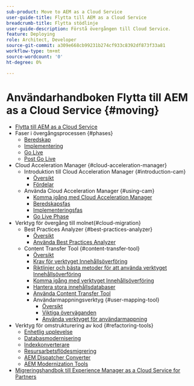```yaml
---
sub-product: Move to AEM as a Cloud Service
user-guide-title: Flytta till AEM as a Cloud Service
breadcrumb-title: Flytta stödlinje
user-guide-description: Förstå övergången till Cloud Service.
feature: Deploying
role: Architect, Developer
source-git-commit: a309e668cb99231b274cf933c8392df873f33a81
workflow-type: tm+mt
source-wordcount: '0'
ht-degree: 0%

---
```



# Användarhandboken Flytta till AEM as a Cloud Service {#moving}

+ [Flytta till AEM as a Cloud Service](/help/move-to-cloud-service/home.md)
+ Faser i övergångsprocessen {#phases}
   + [Beredskap](/help/move-to-cloud-service/migration-readiness.md)
   + [Implementering](/help/move-to-cloud-service/migration-implementation.md)
   + [Go Live](/help/move-to-cloud-service/migration-go-live.md)
   + [Post Go Live](/help/move-to-cloud-service/migration-post-go-live.md)
+ Cloud Acceleration Manager {#cloud-acceleration-manager}
   + Introduktion till Cloud Acceleration Manager {#introduction-cam}
      + [Översikt](/help/move-to-cloud-service/cloud-acceleration-manager/introduction/overview-cam.md)
      + [Fördelar](/help/move-to-cloud-service/cloud-acceleration-manager/introduction/benefits-cam.md)
   + Använda Cloud Acceleration Manager {#using-cam}
      + [Komma igång med Cloud Acceleration Manager](/help/move-to-cloud-service/cloud-acceleration-manager/using-cam/getting-started-cam.md)
      + [Beredskapsfas](/help/move-to-cloud-service/cloud-acceleration-manager/using-cam/cam-readiness-phase.md)
      + [Implementeringsfas](/help/move-to-cloud-service/cloud-acceleration-manager/using-cam/cam-implementation-phase.md)
      + [Go Live Phase](/help/move-to-cloud-service/cloud-acceleration-manager/using-cam/cam-golive-phase.md)
+ Verktyg för övergång till molnet{#cloud-migration}
   + Best Practices Analyzer {#best-practices-analyzer}
      + [Översikt](/help/move-to-cloud-service/best-practices-analyzer/overview-best-practices-analyzer.md)
      + [Använda Best Practices Analyzer](/help/move-to-cloud-service/best-practices-analyzer/using-best-practices-analyzer.md)
   + Content Transfer Tool {#content-transfer-tool}
      + [Översikt](/help/move-to-cloud-service/content-transfer-tool/using-content-transfer-tool/overview-content-transfer-tool.md)
      + [Krav för verktyget Innehållsöverföring](/help/move-to-cloud-service/content-transfer-tool/using-content-transfer-tool/prerequisites-content-transfer-tool.md)
      + [Riktlinjer och bästa metoder för att använda verktyget Innehållsöverföring](/help/move-to-cloud-service/content-transfer-tool/using-content-transfer-tool/guidelines-best-practices-content-transfer-tool.md)
      + [Komma igång med verktyget Innehållsöverföring](/help/move-to-cloud-service/content-transfer-tool/using-content-transfer-tool/gettting-started-content-transfer-tool.md)
      + [Hantera stora innehållsdatabaser](/help/move-to-cloud-service/content-transfer-tool/using-content-transfer-tool/handling-large-content-repositories.md)
      + [Använda Content Transfer Tool](/help/move-to-cloud-service/content-transfer-tool/using-content-transfer-tool.md)
      + Användarmappningsverktyg {#user-mapping-tool}
         + [Översikt](/help/move-to-cloud-service/content-transfer-tool/user-mapping-tool/overview-user-mapping-tool.md)
         + [Viktiga överväganden](/help/move-to-cloud-service/content-transfer-tool/user-mapping-tool/considerations-user-mapping-tool.md)
         + [Använda verktyget för användarmappning](/help/move-to-cloud-service/content-transfer-tool/user-mapping-tool/using-user-mapping-tool.md)
+ Verktyg för omstrukturering av kod {#refactoring-tools}
   + [Enhetlig upplevelse](/help/move-to-cloud-service/unified-experience.md)
   + [Databasmodernisering](/help/move-to-cloud-service/refactoring-tools/repo-modernizer.md)
   + [Indexkonverterare](/help/move-to-cloud-service/refactoring-tools/index-converter.md)
   + [Resursarbetsflödesmigrering](/help/move-to-cloud-service/moving-to-aem-assets/asset-workflow-migration-tool.md)
   + [AEM Dispatcher Converter](/help/move-to-cloud-service/refactoring-tools/dispatcher-transformation-utility-tools.md)
   + [AEM Modernization Tools](/help/move-to-cloud-service/refactoring-tools/aem-modernization-tools.md)
+ [Migreringshandbok till Experience Manager as a Cloud Service for Partners](/help/move-to-cloud-service/getting-started.md)
